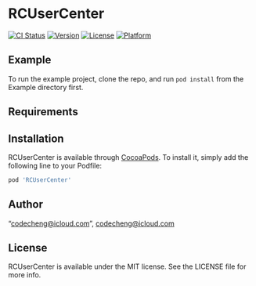 # RCUserCenter

[![CI Status](https://img.shields.io/travis/“codecheng@icloud.com”/RCUserCenter.svg?style=flat)](https://travis-ci.org/“codecheng@icloud.com”/RCUserCenter)
[![Version](https://img.shields.io/cocoapods/v/RCUserCenter.svg?style=flat)](https://cocoapods.org/pods/RCUserCenter)
[![License](https://img.shields.io/cocoapods/l/RCUserCenter.svg?style=flat)](https://cocoapods.org/pods/RCUserCenter)
[![Platform](https://img.shields.io/cocoapods/p/RCUserCenter.svg?style=flat)](https://cocoapods.org/pods/RCUserCenter)

## Example

To run the example project, clone the repo, and run `pod install` from the Example directory first.

## Requirements

## Installation

RCUserCenter is available through [CocoaPods](https://cocoapods.org). To install
it, simply add the following line to your Podfile:

```ruby
pod 'RCUserCenter'
```

## Author

“codecheng@icloud.com”, codecheng@icloud.com

## License

RCUserCenter is available under the MIT license. See the LICENSE file for more info.
